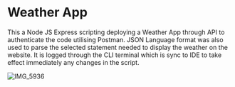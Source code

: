 # Weather App
This a Node JS Express scripting deploying a Weather App through API to authenticate the code utilising Postman. JSON Language format was also used to parse the selected statement needed to display the weather on the website. It is logged through the CLI terminal which is sync to IDE to take effect immediately any changes in the script.

![IMG_5936](https://user-images.githubusercontent.com/82679886/124378625-55fb0f80-dcaa-11eb-999a-7f289ff7e7a8.jpg)


